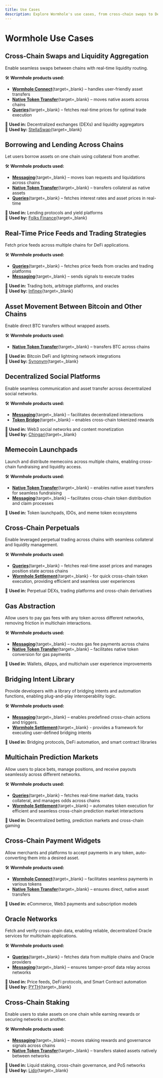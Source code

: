 ```yaml
---
title: Use Cases
description: Explore Wormhole's use cases, from cross-chain swaps to DeFi, lending, gaming, and more. See how projects integrate Wormhole solutions.
---
```


# Wormhole Use Cases

<div markdown class="use-case-card">

<div class="title" markdown>

## Cross-Chain Swaps and Liquidity Aggregation

Enable seamless swaps between chains with real-time liquidity routing.

</div>
<div markdown>

🛠 **Wormhole products used:**

- [**Wormhole Connect**](/docs/build/applications/connect/overview/){target=\_blank} – handles user-friendly asset transfers
- [**Native Token Transfer**](/docs/build/contract-integrations/native-token-transfers/){target=\_blank} – moves native assets across chains
- [**Queries**](/docs/build/applications/queries/overview/){target=\_blank} – fetches real-time prices for optimal trade execution

🔗 **Used in:** Decentralized exchanges (DEXs) and liquidity aggregators  <br>🚀 **Used by:** [StellaSwap](https://app.stellaswap.com/exchange/swap){target=\_blank}

</div>
</div>

<div markdown class="use-case-card">

<div class="title" markdown>

## Borrowing and Lending Across Chains

Let users borrow assets on one chain using collateral from another.

</div>
<div markdown>

🛠 **Wormhole products used:**

- [**Messaging**](/docs/learn/infrastructure/){target=\_blank} – moves loan requests and liquidations across chains
- [**Native Token Transfer**](/docs/build/contract-integrations/native-token-transfers/){target=\_blank} – transfers collateral as native assets
- [**Queries**](/docs/build/applications/queries/overview/){target=\_blank} – fetches interest rates and asset prices in real-time

🔗 **Used in:** Lending protocols and yield platforms <br>🚀 **Used by:** [Folks Finance](https://wormhole.com/case-studies/folks-finance){target=\_blank}

</div>
</div>

<div markdown class="use-case-card">

<div class="title" markdown>

## Real-Time Price Feeds and Trading Strategies

Fetch price feeds across multiple chains for DeFi applications.

</div>
<div markdown>

🛠 **Wormhole products used:**

- [**Queries**](/docs/build/applications/queries/overview/){target=\_blank} – fetches price feeds from oracles and trading platforms
- [**Messaging**](/docs/learn/infrastructure/){target=\_blank} – sends signals to execute trades

🔗 **Used in:** Trading bots, arbitrage platforms, and oracles <br>🚀 **Used by:** [Infinex](https://wormhole.com/case-studies/infinex){target=\_blank}

</div>
</div>

<div markdown class="use-case-card">

<div class="title" markdown>

## Asset Movement Between Bitcoin and Other Chains

Enable direct BTC transfers without wrapped assets.

</div>
<div markdown>

🛠 **Wormhole products used:**

- [**Native Token Transfer**](/docs/build/contract-integrations/native-token-transfers/){target=\_blank} – transfers BTC across chains

🔗 **Used in:** Bitcoin DeFi and lightning network integrations <br>🚀 **Used by:** [Synonym](https://wormhole.com/case-studies/synonym){target=\_blank}

</div>
</div>

<div markdown class="use-case-card">

<div class="title" markdown>

## Decentralized Social Platforms

Enable seamless communication and asset transfer across decentralized social networks.

</div>
<div markdown>

🛠 **Wormhole products used:**

- [**Messaging**](/docs/learn/infrastructure/){target=\_blank} – facilitates decentralized interactions
- [**Token Bridge**](/docs/build/contract-integrations/token-bridge/){target=\_blank} – enables cross-chain tokenized rewards

🔗 **Used in:** Web3 social networks and content monetization <br>🚀 **Used by:** [Chingari](https://chingari.io/){target=\_blank}

</div>
</div>

<div markdown class="use-case-card">

<div class="title" markdown>

## Memecoin Launchpads

Launch and distribute memecoins across multiple chains, enabling cross-chain fundraising and liquidity access.

</div>
<div markdown>

🛠 **Wormhole products used:**

- [**Native Token Transfer**](/docs/build/contract-integrations/native-token-transfers/){target=\_blank} – enables native asset transfers for seamless fundraising
- [**Messaging**](/docs/learn/infrastructure/){target=\_blank} – facilitates cross-chain token distribution and claim processes

🔗 **Used in:** Token launchpads, IDOs, and meme token ecosystems

</div>
</div>

<div markdown class="use-case-card">

<div class="title" markdown>

## Cross-Chain Perpetuals

Enable leveraged perpetual trading across chains with seamless collateral and liquidity management.

</div>
<div markdown>

🛠 **Wormhole products used:**

- [**Queries**](/docs/build/applications/queries/overview/){target=\_blank} – fetches real-time asset prices and manages position state across chains
- [**Wormhole Settlement**](/docs/learn/messaging/wormhole-settlement/overview/){target=\_blank} - for quick cross-chain token execution, providing efficient and seamless user experiences

🔗 **Used in:**  Perpetual DEXs, trading platforms and cross-chain derivatives

</div>
</div>

<div markdown class="use-case-card">

<div class="title" markdown>

## Gas Abstraction

Allow users to pay gas fees with any token across different networks, removing friction in multichain interactions.

</div>
<div markdown>

🛠 **Wormhole products used:**

- [**Messaging**](/docs/learn/infrastructure/){target=\_blank} – routes gas fee payments across chains
- [**Native Token Transfer**](/docs/build/contract-integrations/native-token-transfers/){target=\_blank} – facilitates native token conversion for gas payments

🔗 **Used in:** Wallets, dApps, and multichain user experience improvements

</div>
</div>

<div markdown class="use-case-card">

<div class="title" markdown>

## Bridging Intent Library

Provide developers with a library of bridging intents and automation functions, enabling plug-and-play interoperability logic.

</div>
<div markdown>

🛠 **Wormhole products used:**

- [**Messaging**](/docs/learn/infrastructure/){target=\_blank} – enables predefined cross-chain actions and triggers.
- [**Wormhole Settlement**](/docs/learn/messaging/wormhole-settlement/overview/){target=\_blank} - provides a framework for executing user-defined bridging intents

🔗 **Used in:** Bridging protocols, DeFi automation, and smart contract libraries

</div>
</div>

<div markdown class="use-case-card">

<div class="title" markdown>

## Multichain Prediction Markets

Allow users to place bets, manage positions, and receive payouts seamlessly across different networks.

</div>
<div markdown>

🛠 **Wormhole products used:**

- [**Queries**](/docs/build/applications/queries/overview/){target=\_blank} – fetches real-time market data, tracks collateral, and manages odds across chains
- [**Wormhole Settlement**](/docs/learn/messaging/wormhole-settlement/overview/){target=\_blank} – automates token execution for efficient and seamless cross-chain prediction market interactions

🔗 **Used in:** Decentralized betting, prediction markets and cross-chain gaming

</div>
</div>

<div markdown class="use-case-card">

<div class="title" markdown>

## Cross-Chain Payment Widgets

Allow merchants and platforms to accept payments in any token, auto-converting them into a desired asset.

</div>
<div markdown>

🛠 **Wormhole products used:**

- [**Wormhole Connect**](/docs/build/applications/connect/overview/){target=\_blank} – facilitates seamless payments in various tokens
- [**Native Token Transfer**](/docs/build/contract-integrations/native-token-transfers/){target=\_blank} – ensures direct, native asset transfers

🔗 **Used in:** eCommerce, Web3 payments and subscription models

</div>
</div>

<div markdown class="use-case-card">

<div class="title" markdown>

## Oracle Networks

Fetch and verify cross-chain data, enabling reliable, decentralized Oracle services for multichain applications.

</div>
<div markdown>

🛠 **Wormhole products used:**

- [**Queries**](/docs/build/applications/queries/overview/){target=\_blank} – fetches data from multiple chains and Oracle providers
- [**Messaging**](/docs/learn/infrastructure/){target=\_blank} – ensures tamper-proof data relay across networks

🔗 **Used in:** Price feeds, DeFi protocols, and Smart Contract automation <br>🚀 **Used by:** [PYTH](https://wormhole.com/case-studies/pyth){target=\_blank}

</div>
</div>

<div markdown class="use-case-card">

<div class="title" markdown>

## Cross-Chain Staking

Enable users to stake assets on one chain while earning rewards or securing networks on another.

</div>
<div markdown>

🛠 **Wormhole products used:**

- [**Messaging**](/docs/learn/infrastructure/){target=\_blank} – moves staking rewards and governance signals across chains
- [**Native Token Transfer**](/docs/build/contract-integrations/native-token-transfers/){target=\_blank} – transfers staked assets natively between networks

🔗 **Used in:** Liquid staking, cross-chain governance, and PoS networks <br>🚀 **Used by:** [Lido](https://lido.fi/){target=\_blank}

</div>
</div>